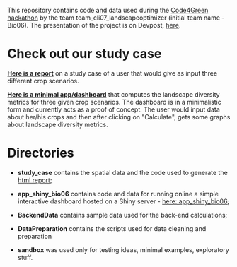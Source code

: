 This repository contains code and data used during the [Code4Green hackathon](https://www.bmu.de/en/service/events/wettbewerbe/code4green/) by the team team_cli07_landscapeoptimizer (initial team name - Bio06). The presentation of the project is on Devpost, [here](https://devpost.com/software/cli07_landscapeoptimizer).

# Check out our study case

[**Here is a report**](https://rpubs.com/valentin/study-case) on a study case of a user that would give as input three different crop scenarios.

[**Here is a minimal app/dashboard**](https://valentin-stefan.shinyapps.io/app_shiny_bio06/) that computes the landscape diversity metrics for three given crop scenarios. The dashboard is in a minimalistic form and currently acts as a proof of concept. The user would input data about her/his crops and then after clicking on "Calculate", gets some graphs about landscape diversity metrics.

# Directories

- **study_case** contains the spatial data and the code used to generate the [html report](https://rpubs.com/valentin/study-case);

- **app_shiny_bio06** contains code and data for running online a simple interactive dashboard hosted on a Shiny server - [here: app_shiny_bio06](https://valentin-stefan.shinyapps.io/app_shiny_bio06/);

- **BackendData** contains sample data used for the back-end calculations;

- **DataPreparation** contains the scripts used for data cleaning and preparation

- **sandbox** was used only for testing ideas, minimal examples, exploratory stuff.
